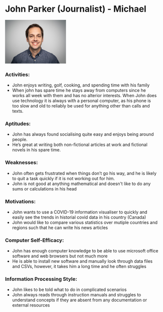# John Parker (Journalist) - Michael
<img src="/Images/Personas/John.jpg" width="200">

### Activities:
- John enjoys writing, golf, cooking, and spending time with his family
- When john has spare time he stays away from computers since he works all week with them and has no alterior interests. When John does use technology it is always with a personal computer, as his phone is too slow and old to reliably be used for anything other than calls and texts.

### Aptitudes:
- John has always found socialising quite easy and enjoys being around people. 
- He’s great at writing both non-fictional articles at work and fictional novels in his spare time.

### Weaknesses:
- John often gets frustrated when things don’t go his way, and he is likely to quit a task quickly if it is not working out for him.
- John is not good at anything mathematical and doesn't like to do any sums or calculations in his head

### Motivations:
- John wants to use a COVID-19 information visualiser to quickly and easily see the trends in historial covid data in his country (Canada)
- John would like to compare various statistics over mutiple countries and regions such that he can write his news articles

### Computer Self-Efficacy:
- John has enough computer knowledge to be able to use microsoft office software and web browsers but not much more
- He is able to install new software and manually look through data files and CSVs, however, it takes him a long time and he often struggles

### Information Processing Style:
- John likes to be told what to do in complicated scenarios
- John always reads through instruction manuals and struggles to understand concepts if they are absent from any documentation or external resources
